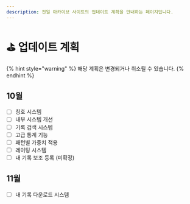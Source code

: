 ```yaml
---
description: 전일 아카이브 사이트의 업데이트 계획을 안내하는 페이지입니다.
---
```


# ⛳ 업데이트 계획

{% hint style="warning" %}
해당 계획은 변경되거나 취소될 수 있습니다.
{% endhint %}

## 10월

* [ ] 칭호 시스템
* [ ] 내부 시스템 개선
* [ ] 기록 검색 시스템
* [ ] 고급 통계 기능
* [ ] 패턴별 가중치 적용
* [ ] 레이팅 시스템
* [ ] 내 기록 보조 등록 (미확정)

## 11월

* [ ] 내 기록 다운로드 시스템
